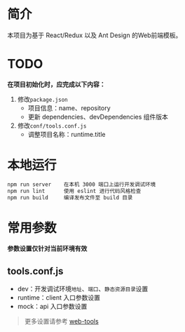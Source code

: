 # 简介  
  本项目为基于 React/Redux 以及 Ant Design 的Web前端模板。 

# TODO  
**在项目初始化时，应完成以下内容：**  
1. 修改`package.json`  
    - 项目信息：name、repository  
    - 更新 dependencies、devDependencies 组件版本  
1. 修改`conf/tools.conf.js`  
    - 调整项目名称：runtime.title  

# 本地运行  
  ~~~bash
  npm run server    在本机 3000 端口上运行开发调试环境
  npm run lint      使用 eslint 进行代码风格检查
  npm run build     编译发布文件至 build 目录
  ~~~

# 常用参数  
**参数设置仅针对当前环境有效**  
## tools.conf.js  
   - dev：开发调试环境`地址`、`端口`、`静态资源目录`设置  
   - runtime：client 入口参数设置  
   - mock：api 入口参数设置  
> 更多设置请参考 [web-tools](https://gitlab.sdtdev.net/rd/web/web-tools/blob/develop/README.md)